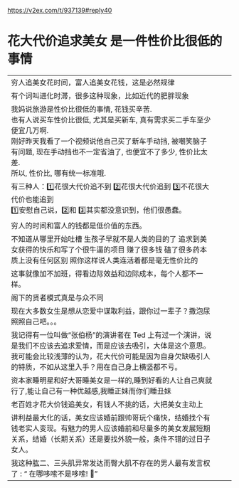 





https://v2ex.com/t/937139#reply40

# 花大代价追求美女 是一件性价比很低的事情

|                                                              |      |      |
| ------------------------------------------------------------ | ---- | ---- |
| 穷人追美女花时间，富人追美女花钱，这是必然规律               |      |      |
| 有个词叫进化时滞，很多这种现象，比如近代的肥胖现象           |      |      |
| 我妈说旅游是性价比很低的事情, 花钱买辛苦.<br />也有人说买车性价比很低, 尤其是买新车, 真有需求买二手车至少便宜几万啊.<br />刚好昨天我看了一个视频说他自己买了新车手动挡, 被嘲笑脑子有问题, 现在手动挡也不一定省油了, 也便宜不了多少, 性价比太差.<br />所以, 性价比, 哪有统一标准哦. |      |      |
| 有三种人：1️⃣花很大代价追不到 2️⃣花很大代价追到 3️⃣不花很大代价也能追到<br />1️⃣安慰自己说，2️⃣和 3️⃣其实都没意识到，他们很愚蠢。 |      |      |
| 穷人的时间和富人的钱都是低价值的东西。                       |      |      |
| 不知道从哪里开始吐槽 生孩子早就不是人类的目的了 追求到美女获得的快乐和写了个很牛逼的项目 赚了很多钱 磕了很多药本质上没有任何区别 照你这样说人类连活着都是毫无性价比的 |      |      |
| 这事就像加不加班，得看边际效益和边际成本，每个人都不一样。   |      |      |
| 阁下的贤者模式真是与众不同                                   |      |      |
| 现在大多数女生是想从恋爱中谋取利益，跟你过一辈子？撒泡尿照照自己吧。。。 |      |      |
| 我记得有一位叫做“张伯杨”的演讲者在 Ted 上有过一个演讲，说是我们不应该去追求爱情，而是应该去吸引，大体是这个意思。我可能会比较浅薄的认为，花大代价可能是因为自身欠缺吸引人的特质，不如从这里入手？用在自己身上横竖都不亏。 |      |      |
| 资本家睡明星和好大哥睡美女是一样的,睡到好看的人让自己爽就行了,能让自己有一种优越感,我睡正妹而你们睡丑妹 |      |      |
| 老百姓才花大价钱追美女，有钱人不挑的话，大把美女主动上       |      |      |
| 讲利益最大化的话，美女应该婚前跟帅哥玩个痛快，结婚找个有钱老实人变现。有魅力的男人应该婚前和尽量多的美女发展短期关系，结婚（长期关系）还是要找外貌一般，条件不错的过日子女人。 |      |      |
| 我这种肱二、三头肌异常发达而臀大肌不存在的男人最有发言权了 : “ 在哪哆嗦不是哆嗦! 🤣” |      |      |

